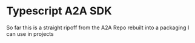 # Typescript A2A SDK

So far this is a straight ripoff from the A2A Repo rebuilt into a packaging I can use in projects